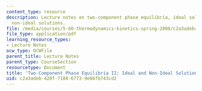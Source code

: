 ```yaml
---
content_type: resource
description: Lecture notes on two-component phase equilibria, ideal solutions, and
  non-ideal solutions.
file: /media/courses/5-60-thermodynamics-kinetics-spring-2008/c2a3adeb420f718867739e66fb743cd2_5_60_lecture22.pdf
file_type: application/pdf
learning_resource_types:
- Lecture Notes
ocw_type: OCWFile
parent_title: Lecture Notes
parent_type: CourseSection
resourcetype: Document
title: 'Two-Component Phase Equilibria II: Ideal and Non-Ideal Solutions'
uid: c2a3adeb-420f-7188-6773-9e66fb743cd2
---
```

